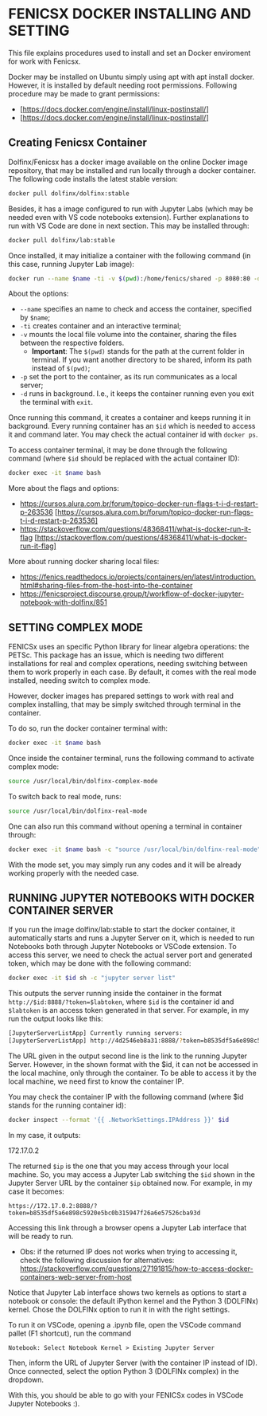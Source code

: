 # FENICSX DOCKER INSTALLING AND SETTING

This file explains procedures used to install and set an Docker enviroment for work with Fenicsx.

Docker may be installed on Ubuntu simply using apt with apt install docker.
However, it is installed by default needing root permissions. Following
procedure may be made to grant permissions:
- [https://docs.docker.com/engine/install/linux-postinstall/] 
- [https://docs.docker.com/engine/install/linux-postinstall/]

## Creating Fenicsx Container

Dolfinx/Fenicsx has a docker image available on the online Docker image
repository, that may be installed and run locally through a docker container.
The following code installs the latest stable version:

``` bash
docker pull dolfinx/dolfinx:stable
```

Besides, it has a image configured to run with Jupyter Labs (which may be needed
even with VS code notebooks extension). Further explanations to run with VS Code
are done in next section. This may be installed through:

```bash
docker pull dolfinx/lab:stable
```

Once installed, it may initialize a container with the following command (in
this case, running Jupyter Lab image):

```bash
docker run --name $name -ti -v $(pwd):/home/fenics/shared -p 8080:80 -d dolfinx/lab:stable 
```

About the options:
 * `--name` specifies an name to check and access the container, specified by `$name`;
 * `-ti` creates container and an interactive terminal;
 * `-v` mounts the local file volume into the container, sharing the files between
   the respective folders.
   * **Important**: The `$(pwd)` stands for the path at the current folder in
     terminal. If you want another directory to be shared, inform its path
     instead of `$(pwd)`;
 * `-p` set the port to the container, as its run communicates as a local server;
 * `-d` runs in background. I.e., it keeps the container running even you exit the terminal with `exit`.

Once running this command, it creates a container and keeps running it in
background. Every running container has an `$id` which is needed to access it and
command later. You may check the actual container id with `docker ps`.

To access container terminal, it may be done through the following command (where `$id` should be replaced with the actual container ID):

```bash
docker exec -it $name bash
```

More about the flags and options:
 * https://cursos.alura.com.br/forum/topico-docker-run-flags-t-i-d-restart-p-263536
   [https://cursos.alura.com.br/forum/topico-docker-run-flags-t-i-d-restart-p-263536]
 * https://stackoverflow.com/questions/48368411/what-is-docker-run-it-flag
   [https://stackoverflow.com/questions/48368411/what-is-docker-run-it-flag]

More about running docker sharing local files:
 * https://fenics.readthedocs.io/projects/containers/en/latest/introduction.html#sharing-files-from-the-host-into-the-container
 * https://fenicsproject.discourse.group/t/workflow-of-docker-jupyter-notebook-with-dolfinx/851


   
## SETTING COMPLEX MODE

FENICSx uses an specific Python library for linear algebra operations: the
PETSc. This package has an issue, which is needing two different installations
for real and complex operations, needing switching between them to work properly
in each case. By default, it comes with the real mode installed, needing switch
to complex mode.

However, docker images has prepared settings to work with real and complex
installing, that may be simply switched through terminal in the container.

To do so, run the docker container terminal with:

```bash
docker exec -it $name bash
```

Once inside the container terminal, runs the following command to activate
complex mode:

```bash
source /usr/local/bin/dolfinx-complex-mode
```
To switch back to real mode, runs:

```bash
source /usr/local/bin/dolfinx-real-mode
```

One can also run this command without opening a terminal in container through:

```bash
docker exec -it $name bash -c "source /usr/local/bin/dolfinx-real-mode"
```

With the mode set, you may simply run any codes and it will be already working properly with the needed case.


## RUNNING JUPYTER NOTEBOOKS WITH DOCKER CONTAINER SERVER

If you run the image dolfinx/lab:stable to start the docker container, it automatically starts and runs a Jupyter Server on it, which is needed to run Notebooks both through Jupyter Notebooks or VSCode extension. To access this server, we need to check the actual server port and generated token, which may be done with the following command:

```bash
docker exec -it $id sh -c "jupyter server list"
```

This outputs the server running inside the container in the format `http://$id:8888/?token=$labtoken`, where `$id` is the container id and `$labtoken` is an access token generated in that server. For example, in my run the output
looks like this:

```bash
[JupyterServerListApp] Currently running servers:
[JupyterServerListApp] http://4d2546eb8a31:8888/?token=b8535df5a6e898c5920e5bc0b315947f26a6e57526cba93d :: /root
```

The URL given in the output second line is the link to the running Jupyter Server. However, in the shown format with the $id, it can not be accessed in the local machine, only through the container. To be able to access it by the local machine, we need first to know the container IP.

You may check the container IP with the following command (where $id stands for the running container id):

```bash
docker inspect --format '{{ .NetworkSettings.IPAddress }}' $id
```

In my case, it outputs:

172.17.0.2

The returned `$ip` is the one that you may access through your local machine. So,
you may access a Jupyter Lab switching the `$id` shown in the Jupyter Server URL
by the container `$ip` obtained now. For example, in my case it becomes:

```
https://172.17.0.2:8888/?token=b8535df5a6e898c5920e5bc0b315947f26a6e57526cba93d
```

Accessing this link through a browser opens a Jupyter Lab interface that will be
ready to run.
 * Obs: if the returned IP does not works when trying to accessing it, check the
   following discussion for alternatives: https://stackoverflow.com/questions/27191815/how-to-access-docker-containers-web-server-from-host


Notice that Jupyter Lab interface shows two kernels as options to start a notebook or console: the default iPython kernel and the Python 3 (DOLFINx) kernel. Chose the DOLFINx option to run it in with the right settings.

To run it on VSCode, opening a .ipynb file, open the VSCode command pallet (F1 shortcut), run the command

```
Notebook: Select Notebook Kernel > Existing Jupyter Server
```

Then, inform the URL of Jupyter Server (with the container IP instead of ID). Once connected, select the option Python 3 (DOLFINx complex) in the dropdown.

With this, you should be able to go with your FENICSx codes in VSCode Jupyter Notebooks :).